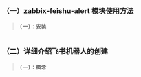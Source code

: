 ###  （一）zabbix-feishu-alert 模块使用方法



> **`(一)：安装`**

```

```


###  （二）详细介绍飞书机器人的创建

> **`(一)：概念`**

```

```